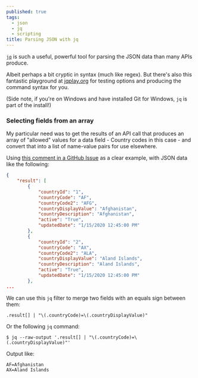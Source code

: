```yaml
---
published: true
tags:
  - json
  - jq
  - scripting
title: Parsing JSON with jq
---
```

[`jq`](https://jqlang.github.io/jq/) is such a useful, powerful tool for parsing the JSON data than many APIs produce.

Albeit perhaps a bit cryptic in syntax (much like regex). But there's also this fantastic playground at [jqplay.org](https://jqplay.org/) for testing options and producing the command syntax for you.

(Side note, if you're on Windows and have installed Git for Windows, `jq` is part of the install!)

### Selecting fields from an array

My particular need was to get the results of an API call that produces an array of "allowed" values for a data field - Country codes in this case - and convert that into a list of name-value pairs for use elsewhere.

Using [this comment in a GitHub Issue](https://github.com/jqlang/jq/issues/2247#issuecomment-760543007) as a clear example, with JSON data like the following: 

```json
{
    "result": [
        {
            "countryId": "1",
            "countryCode": "AF",
            "countryCode2": "AFG",
            "countryDisplayValue": "Afghanistan",
            "countryDescription": "Afghanistan",
            "active": "True",
            "updatedDate": "1/15/2020 12:45:00 PM"
        },
        {
            "countryId": "2",
            "countryCode": "AX",
            "countryCode2": "ALA",
            "countryDisplayValue": "Aland Islands",
            "countryDescription": "Aland Islands",
            "active": "True",
            "updatedDate": "1/15/2020 12:45:00 PM"
        },
...
```

We can use this `jq` filter to merge two fields with an equals sign between them:

`.result[] | "\(.countryCode)=\(.countryDisplayValue)"`

Or the following `jq` command:

```shell
$ jq --raw-output '.result[] | "\(.countryCode)=\(.countryDisplayValue)"'
```

Output like:
```properties
AF=Afghanistan
AX=Aland Islands
```